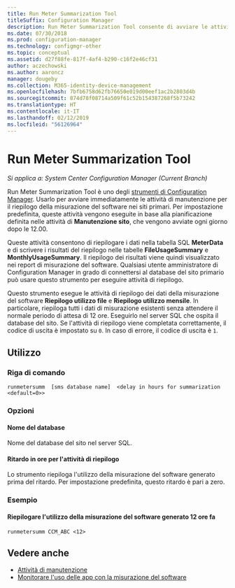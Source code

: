 ```yaml
---
title: Run Meter Summarization Tool
titleSuffix: Configuration Manager
description: Run Meter Summarization Tool consente di avviare le attività di riepilogo della misurazione del software in Configuration Manager.
ms.date: 07/30/2018
ms.prod: configuration-manager
ms.technology: configmgr-other
ms.topic: conceptual
ms.assetid: d27f88fe-817f-4af4-b290-c16f2e46cf31
author: aczechowski
ms.author: aaroncz
manager: dougeby
ms.collection: M365-identity-device-management
ms.openlocfilehash: 7bfb6758d62fb76650e019d00eef1ac2b2803d4b
ms.sourcegitcommit: 874d78f08714a509f61c52b154387268f5b73242
ms.translationtype: HT
ms.contentlocale: it-IT
ms.lasthandoff: 02/12/2019
ms.locfileid: "56126964"
---
```

# <a name="run-meter-summarization-tool"></a>Run Meter Summarization Tool

*Si applica a: System Center Configuration Manager (Current Branch)*

Run Meter Summarization Tool è uno degli [strumenti di Configuration Manager](/sccm/core/support/tools). Usarlo per avviare immediatamente le attività di manutenzione per il riepilogo della misurazione del software nei siti primari. Per impostazione predefinita, queste attività vengono eseguite in base alla pianificazione definita nelle attività di **Manutenzione sito**, che vengono avviate ogni giorno dopo le 12.00. 

Queste attività consentono di riepilogare i dati nella tabella SQL **MeterData** e di scrivere i risultati del riepilogo nelle tabelle **FileUsageSummary** e **MonthlyUsageSummary**. Il riepilogo dei risultati viene quindi visualizzato nei report di misurazione del software. Qualsiasi utente amministratore di Configuration Manager in grado di connettersi al database del sito primario può usare questo strumento per eseguire attività di riepilogo. 

Questo strumento esegue le attività di riepilogo dei dati della misurazione del software **Riepilogo utilizzo file** e **Riepilogo utilizzo mensile**. In particolare, riepiloga tutti i dati di misurazione esistenti senza attendere il normale periodo di attesa di 12 ore. Eseguirlo nel server SQL che ospita il database del sito. Se l'attività di riepilogo viene completata correttamente, il codice di uscita è impostato su `0`. In caso di errore, il codice di uscita è `1`.



## <a name="usage"></a>Utilizzo

### <a name="command-line"></a>Riga di comando

`runmetersumm  [sms database name]  <delay in hours for summarization <default=0>>`


### <a name="options"></a>Opzioni

#### <a name="database-name"></a>Nome del database
Nome del database del sito nel server SQL.

#### <a name="delay-in-hours-for-summarization"></a>Ritardo in ore per l'attività di riepilogo
Lo strumento riepiloga l'utilizzo della misurazione del software generato prima del ritardo. Per impostazione predefinita, questo ritardo è pari a zero.


### <a name="example"></a>Esempio

#### <a name="summarize-the-software-metering-usage-generated-12-hours-ago"></a>Riepilogare l'utilizzo della misurazione del software generato 12 ore fa

`runmetersumm CCM_ABC <12>`



## <a name="see-also"></a>Vedere anche

- [Attività di manutenzione](/sccm/core/servers/manage/maintenance-tasks)
- [Monitorare l'uso delle app con la misurazione del software](/sccm/apps/deploy-use/monitor-app-usage-with-software-metering)
